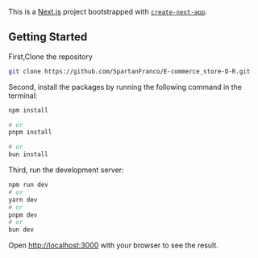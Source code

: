 This is a [Next.js](https://nextjs.org) project bootstrapped with [`create-next-app`](https://nextjs.org/docs/app/api-reference/cli/create-next-app).

## Getting Started

First,Clone the repository

```bash
git clone https://github.com/SpartanFranco/E-commerce_store-D-R.git
```

Second, install the packages by running the following command in the terminal:

```bash
npm install

# or
pnpm install

# or
bun install
```

Third, run the development server:

```bash
npm run dev
# or
yarn dev
# or
pnpm dev
# or
bun dev
```

Open [http://localhost:3000](http://localhost:3000) with your browser to see the result.
